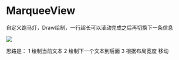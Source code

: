 # MarqueeView
自定义跑马灯，Draw绘制，一行超长可以滚动完成之后再切换下一条信息

<img src="https://img-blog.csdn.net/20180806175519860?watermark/2/text/aHR0cHM6Ly9ibG9nLmNzZG4ubmV0L21veGlvdWhhbw=/font/5a6L5L2T/fontsize/400/fill/I0JBQkFCMA//dissolve/70"/>

思路是：
1 绘制当前文本
2 绘制下一个文本到后面
3 根据布局宽度 移动
